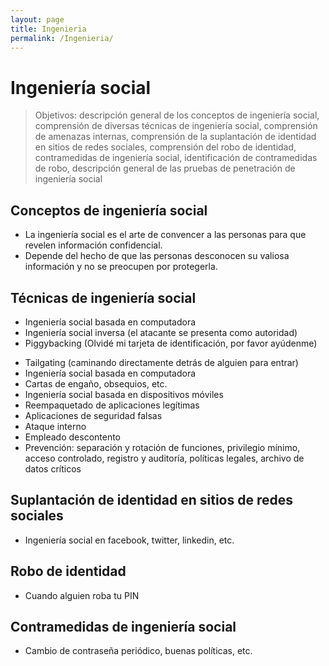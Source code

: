 ```yaml
---
layout: page
title: Ingenieria
permalink: /Ingenieria/
---
```


# Ingeniería social

> Objetivos: descripción general de los conceptos de ingeniería social, comprensión de diversas técnicas de ingeniería social, comprensión de amenazas internas, comprensión de la suplantación de identidad en sitios de redes sociales, comprensión del robo de identidad, contramedidas de ingeniería social, identificación de contramedidas de robo, descripción general de las pruebas de penetración de ingeniería social

## Conceptos de ingeniería social

* La ingeniería social es el arte de convencer a las personas para que revelen información confidencial.
* Depende del hecho de que las personas desconocen su valiosa información y no se preocupen por protegerla.

## Técnicas de ingeniería social

* Ingeniería social basada en computadora
* Ingeniería social inversa (el atacante se presenta como autoridad)
* Piggybacking (Olvidé mi tarjeta de identificación, por favor ayúdenme)
- Tailgating (caminando directamente detrás de alguien para entrar)
- Ingeniería social basada en computadora
- Cartas de engaño, obsequios, etc.
- Ingeniería social basada en dispositivos móviles
- Reempaquetado de aplicaciones legítimas
- Aplicaciones de seguridad falsas
- Ataque interno
- Empleado descontento
- Prevención: separación y rotación de funciones, privilegio mínimo, acceso controlado, registro y auditoría, políticas legales, archivo de datos críticos

## Suplantación de identidad en sitios de redes sociales

* Ingeniería social en facebook, twitter, linkedin, etc.

## Robo de identidad

- Cuando alguien roba tu PIN

## Contramedidas de ingeniería social

- Cambio de contraseña periódico, buenas políticas, etc.
